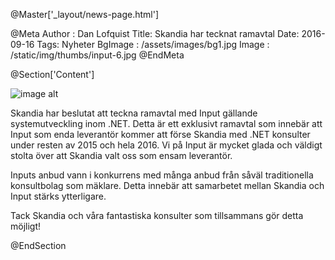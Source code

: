 @Master['_layout/news-page.html'] 

@Meta
Author : Dan Lofquist
Title: Skandia har tecknat ramavtal
Date: 2016-09-16
Tags: Nyheter
BgImage : /assets/images/bg1.jpg
Image : /static/img/thumbs/input-6.jpg
@EndMeta

@Section['Content']

![image alt](/static/img/nyheter/skandia-logga.png)


Skandia har beslutat att teckna ramavtal med Input gällande systemutveckling inom .NET. 
Detta är ett exklusivt ramavtal som innebär att Input som enda leverantör kommer att förse Skandia med .NET konsulter under resten av 2015 och hela 2016. Vi på Input är mycket glada och väldigt stolta över att Skandia valt oss som ensam leverantör. 

Inputs anbud vann i konkurrens med många anbud från såväl traditionella konsultbolag som mäklare. Detta innebär att samarbetet mellan Skandia och Input stärks ytterligare.

Tack Skandia och våra fantastiska konsulter som tillsammans gör detta möjligt!

@EndSection